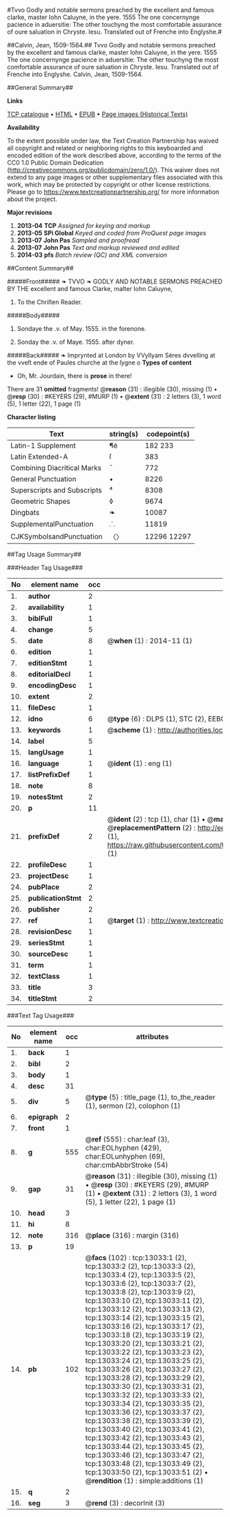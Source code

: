 #Tvvo Godly and notable sermons preached by the excellent and famous clarke, master Iohn Caluyne, in the yere. 1555 The one concernynge pacience in aduersitie: The other touchyng the most comfortable assurance of oure saluation in Chryste. Iesu. Translated out of Frenche into Englyshe.#

##Calvin, Jean, 1509-1564.##
Tvvo Godly and notable sermons preached by the excellent and famous clarke, master Iohn Caluyne, in the yere. 1555 The one concernynge pacience in aduersitie: The other touchyng the most comfortable assurance of oure saluation in Chryste. Iesu. Translated out of Frenche into Englyshe.
Calvin, Jean, 1509-1564.

##General Summary##

**Links**

[TCP catalogue](http://www.ota.ox.ac.uk/tcp/)  • 
[HTML](http://tei.it.ox.ac.uk/tcp/Texts-HTML/free/A69/A69062.html)  • 
[EPUB](http://tei.it.ox.ac.uk/tcp/Texts-EPUB/free/A69/A69062.epub) • 
[Page images (Historical Texts)](https://historicaltexts.jisc.ac.uk/eebo-99847963e)

**Availability**

To the extent possible under law, the Text Creation Partnership has waived all copyright and related or neighboring rights to this keyboarded and encoded edition of the work described above, according to the terms of the CC0 1.0 Public Domain Dedication (http://creativecommons.org/publicdomain/zero/1.0/). This waiver does not extend to any page images or other supplementary files associated with this work, which may be protected by copyright or other license restrictions. Please go to https://www.textcreationpartnership.org/ for more information about the project.

**Major revisions**

1. __2013-04__ __TCP__ *Assigned for keying and markup*
1. __2013-05__ __SPi Global__ *Keyed and coded from ProQuest page images*
1. __2013-07__ __John Pas__ *Sampled and proofread*
1. __2013-07__ __John Pas__ *Text and markup reviewed and edited*
1. __2014-03__ __pfs__ *Batch review (QC) and XML conversion*

##Content Summary##

#####Front#####
❧ TVVO ❧ GODLY AND NOTABLE SERMONS PREACHED BY THE excellent and famous Clarke, maſter Iohn Caluyne,
1. To the Chriſten Reader.

#####Body#####

1. Sondaye the .v. of May. 1555. in the forenone.

1. Sonday the .v. of Maye. 1555. after dyner.

#####Back#####
❧ Imprynted at London by VVyllyam Séres dvvelling at the vveſt ende of Paules churche at the ſygne o
**Types of content**

  * Oh, Mr. Jourdain, there is **prose** in there!

There are 31 **omitted** fragments! 
 @__reason__ (31) : illegible (30), missing (1)  •  @__resp__ (30) : #KEYERS (29), #MURP (1)  •  @__extent__ (31) : 2 letters (3), 1 word (5), 1 letter (22), 1 page (1)

**Character listing**


|Text|string(s)|codepoint(s)|
|---|---|---|
|Latin-1 Supplement|¶é|182 233|
|Latin Extended-A|ſ|383|
|Combining             Diacritical Marks|̄|772|
|General Punctuation|•|8226|
|Superscripts             and Subscripts|⁴|8308|
|Geometric Shapes|◊|9674|
|Dingbats|❧|10087|
|SupplementalPunctuation|⸫|11819|
|CJKSymbolsandPunctuation|〈〉|12296 12297|

##Tag Usage Summary##

###Header Tag Usage###

|No|element name|occ|attributes|
|---|---|---|---|
|1.|__author__|2||
|2.|__availability__|1||
|3.|__biblFull__|1||
|4.|__change__|5||
|5.|__date__|8| @__when__ (1) : 2014-11 (1)|
|6.|__edition__|1||
|7.|__editionStmt__|1||
|8.|__editorialDecl__|1||
|9.|__encodingDesc__|1||
|10.|__extent__|2||
|11.|__fileDesc__|1||
|12.|__idno__|6| @__type__ (6) : DLPS (1), STC (2), EEBO-CITATION (1), PROQUEST (1), VID (1)|
|13.|__keywords__|1| @__scheme__ (1) : http://authorities.loc.gov/ (1)|
|14.|__label__|5||
|15.|__langUsage__|1||
|16.|__language__|1| @__ident__ (1) : eng (1)|
|17.|__listPrefixDef__|1||
|18.|__note__|8||
|19.|__notesStmt__|2||
|20.|__p__|11||
|21.|__prefixDef__|2| @__ident__ (2) : tcp (1), char (1)  •  @__matchPattern__ (2) : ([0-9\-]+):([0-9IVX]+) (1), (.+) (1)  •  @__replacementPattern__ (2) : http://eebo.chadwyck.com/downloadtiff?vid=$1&page=$2 (1), https://raw.githubusercontent.com/textcreationpartnership/Texts/master/tcpchars.xml#$1 (1)|
|22.|__profileDesc__|1||
|23.|__projectDesc__|1||
|24.|__pubPlace__|2||
|25.|__publicationStmt__|2||
|26.|__publisher__|2||
|27.|__ref__|1| @__target__ (1) : http://www.textcreationpartnership.org/docs/. (1)|
|28.|__revisionDesc__|1||
|29.|__seriesStmt__|1||
|30.|__sourceDesc__|1||
|31.|__term__|1||
|32.|__textClass__|1||
|33.|__title__|3||
|34.|__titleStmt__|2||


###Text Tag Usage###

|No|element name|occ|attributes|
|---|---|---|---|
|1.|__back__|1||
|2.|__bibl__|2||
|3.|__body__|1||
|4.|__desc__|31||
|5.|__div__|5| @__type__ (5) : title_page (1), to_the_reader (1), sermon (2), colophon (1)|
|6.|__epigraph__|2||
|7.|__front__|1||
|8.|__g__|555| @__ref__ (555) : char:leaf (3), char:EOLhyphen (429), char:EOLunhyphen (69), char:cmbAbbrStroke (54)|
|9.|__gap__|31| @__reason__ (31) : illegible (30), missing (1)  •  @__resp__ (30) : #KEYERS (29), #MURP (1)  •  @__extent__ (31) : 2 letters (3), 1 word (5), 1 letter (22), 1 page (1)|
|10.|__head__|3||
|11.|__hi__|8||
|12.|__note__|316| @__place__ (316) : margin (316)|
|13.|__p__|19||
|14.|__pb__|102| @__facs__ (102) : tcp:13033:1 (2), tcp:13033:2 (2), tcp:13033:3 (2), tcp:13033:4 (2), tcp:13033:5 (2), tcp:13033:6 (2), tcp:13033:7 (2), tcp:13033:8 (2), tcp:13033:9 (2), tcp:13033:10 (2), tcp:13033:11 (2), tcp:13033:12 (2), tcp:13033:13 (2), tcp:13033:14 (2), tcp:13033:15 (2), tcp:13033:16 (2), tcp:13033:17 (2), tcp:13033:18 (2), tcp:13033:19 (2), tcp:13033:20 (2), tcp:13033:21 (2), tcp:13033:22 (2), tcp:13033:23 (2), tcp:13033:24 (2), tcp:13033:25 (2), tcp:13033:26 (2), tcp:13033:27 (2), tcp:13033:28 (2), tcp:13033:29 (2), tcp:13033:30 (2), tcp:13033:31 (2), tcp:13033:32 (2), tcp:13033:33 (2), tcp:13033:34 (2), tcp:13033:35 (2), tcp:13033:36 (2), tcp:13033:37 (2), tcp:13033:38 (2), tcp:13033:39 (2), tcp:13033:40 (2), tcp:13033:41 (2), tcp:13033:42 (2), tcp:13033:43 (2), tcp:13033:44 (2), tcp:13033:45 (2), tcp:13033:46 (2), tcp:13033:47 (2), tcp:13033:48 (2), tcp:13033:49 (2), tcp:13033:50 (2), tcp:13033:51 (2)  •  @__rendition__ (1) : simple:additions (1)|
|15.|__q__|2||
|16.|__seg__|3| @__rend__ (3) : decorInit (3)|
